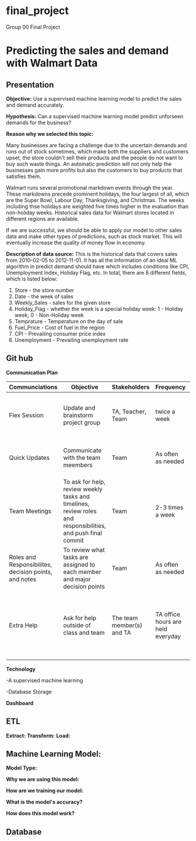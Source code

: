 # final_project
Group 00 Final Project
 
# Predicting the sales and demand with Walmart Data

## Presentation


**Objective:**
Use a supervised machine learning model to predict the sales and demand accurately. 

**Hypothesis:**
Can a supervised machine learning model predict unforseen demands for the business? 

**Reason why we selected this topic:**

Many businesses are facing a challenge due to the uncertain demands and runs out of stock sometimes, which make both the suppliers and customers upset, the store couldn't sell their products and the people do not want to buy such waste things. An automatic prediction will not only help
the businesses gain more profits but also the customers to buy products that satisfies them.  

Walmart runs several promotional markdown events through the year. These markdowns precede prominent holidays, the four largest of all,
which are the Super Bowl, Labour Day, Thanksgiving, and Christmas. The weeks including thse holidays are weighted five times higher in the evaluation than non-holiday weeks.
Historical sales data for Walmart stores located in different regions are available.

If we are successful, we should be able to apply our model to other sales data and make other types of predictions, such as stock market. This will eventually increase the quality of money flow in economy. 

**Description of data source:**
This is the historical data that covers sales from 2010-02-05 to 2012-11-01. It has all the information of an ideal ML algorithm in predict demand should have which includes conditions like CPI, Unemployment Index, Holiday Flag, etc.
In total, there are 8 different fields, which is listed below:
1. Store - the store number
2. Date - the week of sales
3. Weekly_Sales - sales for the given store
4. Holiday_Flag - whether the week is a special holiday week: 1 - Holiday week; 0 - Non-Holiday week
5. Temprature - Temperature on the day of sale
6. Fuel_Price - Cost of fuel in the region
7. CPI - Prevailing consumer price index
8. Unemployment - Prevailing unemployment rate
## Git hub

**Communication Plan**

| Communciations | Objective | Stakeholders | Frequency | Channels | Notes |
| --- | --- | --- | --- | --- | --- |
| Flex Session | Update and brainstorm project group | TA, Teacher, Team | twice a week | Zoom | The time to have direct communication and get support in class |
| Quick Updates | Communicate with the team meembers | Team | As often as needed | Zoom, Slack and Emails | To share information with the team  outside of zoom meetings|  
| Team Meetings | To ask for help, review weekly tasks and timelines,  review roles and responsibilities, and push final commit | Team | 2-3 times a week | Zoom | To complete all tasks and answer questions before the segment due dates 
| Roles and Responsibilites, decision points, and notes | To review what tasks are assigned to each member and major decision points | Team | As often as needed | Slacks | Every decision to merge or change have to go through all the team | 
| Extra Help | Ask for help outside of class and team | The team member(s) and TA | TA office hours are held everyday | Zoom | If extra help is needed, and the team is struggling to find a solution, we will consult with a TA during office hours | 

**Technology**

-A supervised machine learning 

-Database Storage

**Dashboard**

## ETL

**Extract:**
**Transform:**
**Load:**

## Machine Learning Model:

**Model Type:**

**Why we are using this model:**

**How are we training our model:**

**What is the model's accuracy?**

**How does this model work?**

## Database

